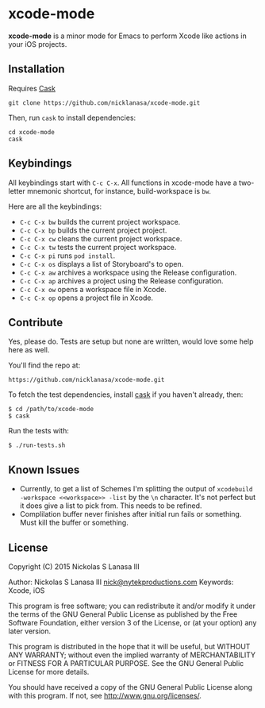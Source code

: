 # xcode-mode

**xcode-mode** is a minor mode for Emacs to perform Xcode like actions in your iOS projects.

## Installation

Requires [Cask](https://github.com/cask/cask)

```
git clone https://github.com/nicklanasa/xcode-mode.git
```

Then, run `cask` to install dependencies:

```
cd xcode-mode
cask
```

## Keybindings

All keybindings start with `C-c C-x`. All functions in xcode-mode have a two-letter mnemonic shortcut, for instance, build-workspace is `bw`.

Here are all the keybindings:

* `C-c C-x bw` builds the current project workspace.
* `C-c C-x bp` builds the current project project.
* `C-c C-x cw` cleans the current project workspace.
* `C-c C-x tw` tests the current project workspace.
* `C-c C-x pi` runs `pod install`.
* `C-c C-x os` displays a list of Storyboard's to open.
* `C-c C-x aw` archives a workspace using the Release configuration.
* `C-c C-x ap` archives a project using the Release configuration.
* `C-c C-x ow` opens a workspace file in Xcode.
* `C-c C-x op` opens a project file in Xcode.

## Contribute

Yes, please do. Tests are setup but none are written, would love some help here as well.

You'll find the repo at:

    https://github.com/nicklanasa/xcode-mode.git

To fetch the test dependencies, install
[cask](https://github.com/rejeep/cask.el) if you haven't already,
then:

    $ cd /path/to/xcode-mode
    $ cask

Run the tests with:

    $ ./run-tests.sh

## Known Issues

* Currently, to get a list of Schemes I'm splitting the output of `xcodebuild -workspace <<workspace>> -list` by the `\n` character. It's not perfect but it does give a list to pick from. This needs to be refined.
* Complilation buffer never finishes after initial run fails or something. Must kill the buffer or something.

## License

Copyright (C) 2015 Nickolas S Lanasa III

Author: Nickolas S Lanasa III <nick@nytekproductions.com>
Keywords: Xcode, iOS

This program is free software; you can redistribute it and/or modify
it under the terms of the GNU General Public License as published by
the Free Software Foundation, either version 3 of the License, or
(at your option) any later version.

This program is distributed in the hope that it will be useful,
but WITHOUT ANY WARRANTY; without even the implied warranty of
MERCHANTABILITY or FITNESS FOR A PARTICULAR PURPOSE.  See the
GNU General Public License for more details.

You should have received a copy of the GNU General Public License
along with this program.  If not, see <http://www.gnu.org/licenses/>.

